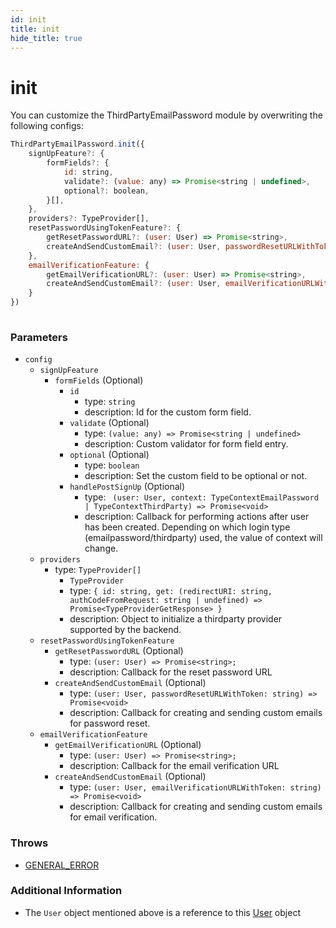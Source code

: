```yaml
---
id: init
title: init
hide_title: true
---
```


# init

You can customize the ThirdPartyEmailPassword module by overwriting the following configs:

```js
ThirdPartyEmailPassword.init({
    signUpFeature?: {
        formFields?: {
            id: string,
            validate?: (value: any) => Promise<string | undefined>,
            optional?: boolean,
        }[],
    },
    providers?: TypeProvider[],
    resetPasswordUsingTokenFeature?: {
        getResetPasswordURL?: (user: User) => Promise<string>,
        createAndSendCustomEmail?: (user: User, passwordResetURLWithToken: string) => Promise<void>
    },
    emailVerificationFeature: {
        getEmailVerificationURL?: (user: User) => Promise<string>,
        createAndSendCustomEmail?: (user: User, emailVerificationURLWithToken: string) => Promise<void>,
    }
})
        
```

### Parameters
- ``config``
  - ``signUpFeature``
    - ``formFields`` (Optional)
      - ``id``
        - type: ``string``
        - description: Id for the custom form field.
      - ``validate`` (Optional)
        - type: ``(value: any) => Promise<string | undefined>``
        - description: Custom validator for form field entry.
      - ``optional`` (Optional)
        - type: ``boolean``
        - description: Set the custom field to be optional or not.
      - ``handlePostSignUp`` (Optional)
        - type: `` (user: User, context: TypeContextEmailPassword | TypeContextThirdParty) => Promise<void>``
        - description: Callback for performing actions after user has been created. Depending on which login type (emailpassword/thirdparty) used, the value of context will change. 
  - `providers`
      - type: `TypeProvider[]`
        - `TypeProvider`
        - type: `{
                    id: string,
                    get: (redirectURI: string, authCodeFromRequest: string | undefined) => Promise<TypeProviderGetResponse>
                }`
        - description: Object to initialize a thirdparty provider supported by the backend.
  - ``resetPasswordUsingTokenFeature``
    - ``getResetPasswordURL`` (Optional)
      - type: ``(user: User) => Promise<string>;``
      - description: Callback for the reset password URL
    - ``createAndSendCustomEmail`` (Optional)
      - type: ``(user: User, passwordResetURLWithToken: string) => Promise<void>`` 
      - description: Callback for creating and sending custom emails for password reset.
  - ``emailVerificationFeature``
    - ``getEmailVerificationURL`` (Optional)
      - type: ``(user: User) => Promise<string>;``
      - description: Callback for the email verification URL
    - ``createAndSendCustomEmail`` (Optional)
      - type: ``(user: User, emailVerificationURLWithToken: string) => Promise<void>`` 
      - description: Callback for creating and sending custom emails for email verification.

### Throws
- [GENERAL_ERROR](./../errors/general_error)

### Additional Information
- The ``User`` object mentioned above is a reference to this [User](https://github.com/supertokens/core-driver-interface/wiki#third-party-email-password-user) object
